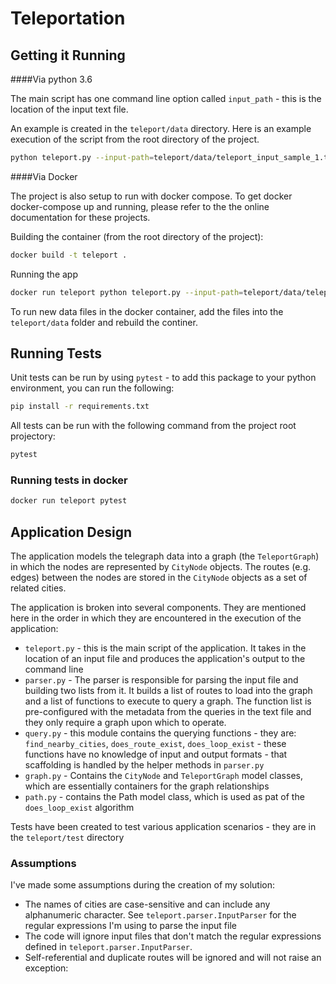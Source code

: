 # Teleportation

## Getting it Running

####Via python 3.6

The main script has one command line option called `input_path` - this is the location of the input text file.  

An example is created in the `teleport/data` directory. Here is an example execution of the script from the root directory of the project.

````sh
python teleport.py --input-path=teleport/data/teleport_input_sample_1.txt
````



####Via Docker

The project is also setup to run with docker compose. To get docker docker-compose up and running, please refer to the the online documentation for these projects. 

Building the container (from the root directory of the project):

```sh
docker build -t teleport .
```

Running the app

```sh
docker run teleport python teleport.py --input-path=teleport/data/teleport_input_sample_1.txt
```



To run new data files in the docker container, add the files into the `teleport/data` folder and rebuild the continer.



## Running Tests

Unit tests can be run by using `pytest` - to add this package to your python environment, you can run the following:

```sh
pip install -r requirements.txt
```

All tests can be run with the following command from the project root projectory:

```sh
pytest
```

### Running tests in docker

```sh
docker run teleport pytest
```



## Application Design

The application models the telegraph data into a graph (the `TeleportGraph`) in which the nodes are represented by `CityNode` objects. The routes (e.g. edges) between the nodes are stored in the `CityNode` objects as a set of related cities. 

The application is broken into several components. They are mentioned here in the order in which they are encountered in the execution of the application:

- `teleport.py` - this is the main script of the application. It takes in the location of an input file and produces the application's output to the command line
- `parser.py` - The parser is responsible for parsing the input file and building two lists from it. It builds a list of routes to load into the graph and a list of functions to execute to query a graph. The function list is pre-configured with the metadata from the queries in the text file and they only require a graph upon which to operate.
- `query.py` - this module contains the querying functions - they are: `find_nearby_cities`, `does_route_exist`, `does_loop_exist` - these functions have no knowledge of input and output formats - that scaffolding is handled by the helper methods in `parser.py`
- `graph.py` - Contains the `CityNode` and `TeleportGraph` model classes, which are essentially containers for the graph relationships
- `path.py` - contains the Path model class, which is used as pat of the `does_loop_exist` algorithm

Tests have been created to test various application scenarios - they are in the `teleport/test` directory



### Assumptions

I've made some assumptions during the creation of my solution:

-  The names of cities are case-sensitive and can include any alphanumeric character.  See `teleport.parser.InputParser` for the regular expressions I'm using to parse the input file
-  The code will ignore input files that don't match the regular expressions defined in `teleport.parser.InputParser`.
-  Self-referential and duplicate routes will be ignored and will not raise an exception: 





